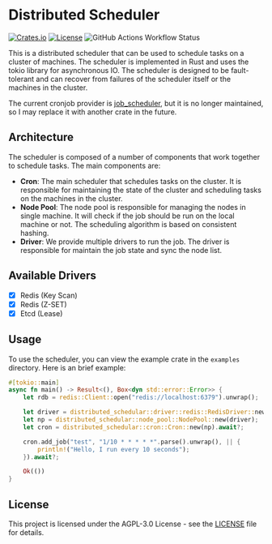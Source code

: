 # Distributed Scheduler

[![Crates.io](https://img.shields.io/crates/v/distributed-scheduler.svg)](https://crates.io/crates/distributed-scheduler)
[![License](https://img.shields.io/github/license/AH-dark/distributed-scheduler)](LICENSE)
![GitHub Actions Workflow Status](https://img.shields.io/github/actions/workflow/status/AH-dark/distributed-scheduler/.github%2Fworkflows%2Frust.yml)

This is a distributed scheduler that can be used to schedule tasks on a cluster of machines. The scheduler is
implemented in Rust and uses the tokio library for asynchronous IO. The scheduler is designed to be fault-tolerant
and can recover from failures of the scheduler itself or the machines in the cluster.

The current cronjob provider is [job_scheduler](https://github.com/lholden/job_scheduler), but it is no longer
maintained, so I may replace it with another crate in the future.

## Architecture

The scheduler is composed of a number of components that work together to schedule tasks. The main components are:

- **Cron**: The main scheduler that schedules tasks on the cluster. It is responsible for maintaining the state of the
  cluster and scheduling tasks on the machines in the cluster.
- **Node Pool**: The node pool is responsible for managing the nodes in single machine. It will check if the job should
  be run on the local machine or not. The scheduling algorithm is based on consistent hashing.
- **Driver**: We provide multiple drivers to run the job. The driver is responsible for maintain the job state and sync
  the node list.

## Available Drivers

- [x] Redis (Key Scan)
- [x] Redis (Z-SET)
- [x] Etcd (Lease)

## Usage

To use the scheduler, you can view the example crate in the `examples` directory. Here is an brief example:

```rust
#[tokio::main]
async fn main() -> Result<(), Box<dyn std::error::Error>> {
    let rdb = redis::Client::open("redis://localhost:6379").unwrap();

    let driver = distributed_schedular::driver::redis::RedisDriver::new(rdb).await?;
    let np = distributed_schedular::node_pool::NodePool::new(driver);
    let cron = distributed_schedular::cron::Cron::new(np).await?;

    cron.add_job("test", "1/10 * * * * *".parse().unwrap(), || {
        println!("Hello, I run every 10 seconds");
    }).await?;

    Ok(())
}
```

## License

This project is licensed under the AGPL-3.0 License - see the [LICENSE](LICENSE) file for details.
